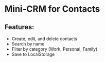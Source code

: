 # Mini-CRM for Contacts

## Features:

* Create, edit, and delete contacts
* Search by name
* Filter by category (Work, Personal, Family)
* Save to LocalStorage